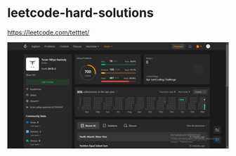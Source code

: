 # leetcode-hard-solutions
https://leetcode.com/tetttet/


<p align="center">
  <img src="https://github.com/tetttet/leetcode-hard-solutions/blob/main/images/chrome_CTuJiZJZMK.png" title="hover text">
</p>
